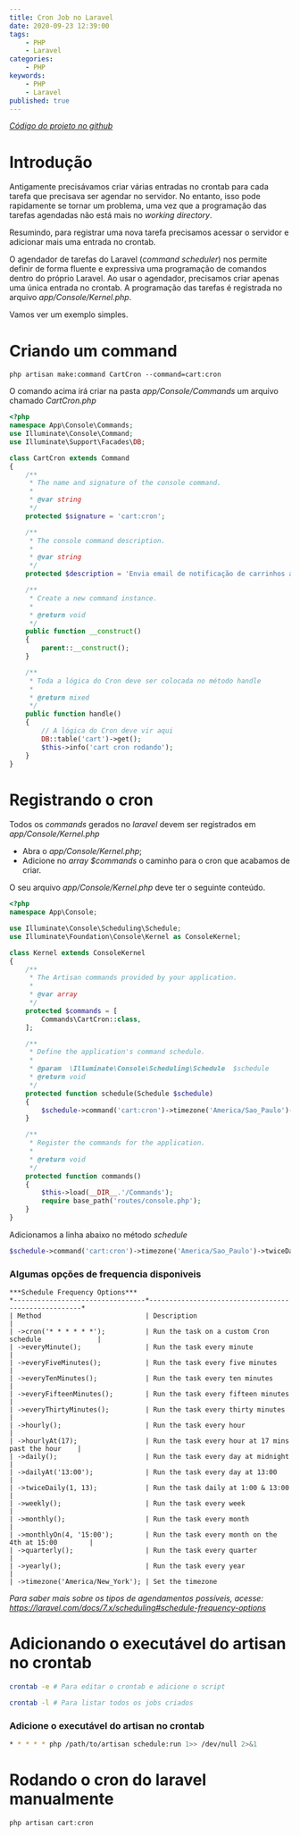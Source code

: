```yaml
---
title: Cron Job no Laravel
date: 2020-09-23 12:39:00
tags:
    - PHP
    - Laravel
categories:
    - PHP
keywords:
    - PHP
    - Laravel
published: true
---
```


*[Código do projeto no github](https://github.com/ovalves/selene)*

# Introdução
Antigamente precisávamos criar várias entradas no crontab para cada tarefa que precisava ser agendar no servidor. No entanto, isso pode rapidamente se tornar um problema, uma vez que a programação das tarefas agendadas não está mais no *working directory*.

Resumindo, para registrar uma nova tarefa precisamos acessar o servidor e adicionar mais uma entrada no crontab.

O agendador de tarefas do Laravel (*command scheduler*) nos permite definir de forma fluente e expressiva uma programação de comandos dentro do próprio Laravel. Ao usar o agendador, precisamos criar apenas uma única entrada no crontab. A programação das tarefas é registrada no arquivo *app/Console/Kernel.php*.

Vamos ver um exemplo simples.

# Criando um command

```
php artisan make:command CartCron --command=cart:cron
```

O comando acima irá criar na pasta *app/Console/Commands* um arquivo chamado *CartCron.php*

```php
<?php
namespace App\Console\Commands;
use Illuminate\Console\Command;
use Illuminate\Support\Facades\DB;

class CartCron extends Command
{
    /**
     * The name and signature of the console command.
     *
     * @var string
     */
    protected $signature = 'cart:cron';

    /**
     * The console command description.
     *
     * @var string
     */
    protected $description = 'Envia email de notificação de carrinhos abandonados';

    /**
     * Create a new command instance.
     *
     * @return void
     */
    public function __construct()
    {
        parent::__construct();
    }

    /**
     * Toda a lógica do Cron deve ser colocada no método handle
     *
     * @return mixed
     */
    public function handle()
    {
        // A lógica do Cron deve vir aqui
        DB::table('cart')->get();
        $this->info('cart cron rodando');
    }
}
```

# Registrando o cron
Todos os *commands* gerados no *laravel* devem ser registrados em *app/Console/Kernel.php*
* Abra o *app/Console/Kernel.php*;
* Adicione no *array* *$commands* o caminho para o cron que acabamos de criar.

O seu arquivo *app/Console/Kernel.php* deve ter o seguinte conteúdo.

```php
<?php
namespace App\Console;

use Illuminate\Console\Scheduling\Schedule;
use Illuminate\Foundation\Console\Kernel as ConsoleKernel;

class Kernel extends ConsoleKernel
{
    /**
     * The Artisan commands provided by your application.
     *
     * @var array
     */
    protected $commands = [
        Commands\CartCron::class,
    ];

    /**
     * Define the application's command schedule.
     *
     * @param  \Illuminate\Console\Scheduling\Schedule  $schedule
     * @return void
     */
    protected function schedule(Schedule $schedule)
    {
        $schedule->command('cart:cron')->timezone('America/Sao_Paulo')->twiceDaily(10, 20);
    }

    /**
     * Register the commands for the application.
     *
     * @return void
     */
    protected function commands()
    {
        $this->load(__DIR__.'/Commands');
        require base_path('routes/console.php');
    }
}
```

Adicionamos a linha abaixo no método *schedule*

```php
$schedule->command('cart:cron')->timezone('America/Sao_Paulo')->twiceDaily(10, 20);
```

### Algumas opções de frequencia disponiveis
```
***Schedule Frequency Options***
*---------------------------------*-----------------------------------------------------*
| Method                          | Description                                         |
| ->cron('* * * * * *');          | Run the task on a custom Cron schedule              |
| ->everyMinute();                | Run the task every minute                           |
| ->everyFiveMinutes();           | Run the task every five minutes                     |
| ->everyTenMinutes();            | Run the task every ten minutes                      |
| ->everyFifteenMinutes();        | Run the task every fifteen minutes                  |
| ->everyThirtyMinutes();         | Run the task every thirty minutes                   |
| ->hourly();                     | Run the task every hour                             |
| ->hourlyAt(17);                 | Run the task every hour at 17 mins past the hour    |
| ->daily();                      | Run the task every day at midnight                  |
| ->dailyAt('13:00');             | Run the task every day at 13:00                     |
| ->twiceDaily(1, 13);            | Run the task daily at 1:00 & 13:00                  |
| ->weekly();                     | Run the task every week                             |
| ->monthly();                    | Run the task every month                            |
| ->monthlyOn(4, '15:00');        | Run the task every month on the 4th at 15:00        |
| ->quarterly();                  | Run the task every quarter                          |
| ->yearly();                     | Run the task every year                             |
| ->timezone('America/New_York'); | Set the timezone
```

*Para saber mais sobre os tipos de agendamentos possíveis, acesse: https://laravel.com/docs/7.x/scheduling#schedule-frequency-options*

# Adicionando o executável do artisan no crontab

```bash
crontab -e # Para editar o crontab e adicione o script
```

```bash
crontab -l # Para listar todos os jobs criados
```

### Adicione o executável do artisan no crontab
```bash
* * * * * php /path/to/artisan schedule:run 1>> /dev/null 2>&1
```

# Rodando o cron do laravel manualmente

```php
php artisan cart:cron
```